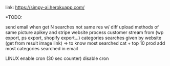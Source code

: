 link: https://simpy-ai.herokuapp.com/



*TODO:

send email when get N searches 
not same res w/ diff upload methods of same picture
apikey and stripe
website
process customer stream from (wp export, ps export, shopify export...)
categories searches given by website (get from result image link) => to know most searched cat + top 10 prod
add most categories searched in email


LINUX
enable cron (30 sec counter)
disable cron
